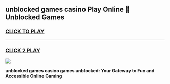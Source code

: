 
## unblocked games casino Play Online 👋 Unblocked Games
<h3>
<a href="https://premium.freeplayer.one?title=unblocked_games_casino&ref=19F">CLICK TO PLAY</a></h3>
<hr>

<h3>
<a href="https://premium.freeplayer.one?title=unblocked_games_casino&ref=19F">CLICK 2 PLAY</a>
  
</h3>

<a href="https://premium.freeplayer.one?title=unblocked_games_casino&ref=19F"><img src="https://clearcache.store/games.png"></a>


**unblocked games casino games unblocked: Your Gateway to Fun and Accessible Online Gaming**
